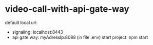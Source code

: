 # video-call-with-api-gate-way
default local url:
+ signaling: localhost:8443
+ api gate way: myAdressIp:8088 (in file .env)
start project: npm start
